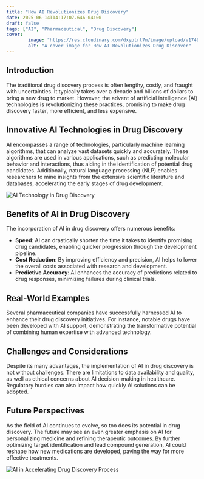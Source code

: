 ```yaml
---
title: "How AI Revolutionizes Drug Discovery"
date: 2025-06-14T14:17:07.646-04:00
draft: false
tags: ["AI", "Pharmaceutical", "Drug Discovery"]
cover:
        image: "https://res.cloudinary.com/dxyptrt7m/image/upload/v1749925306/klff4cd4seslcvvmy3fg.jpg"
        alt: "A cover image for How AI Revolutionizes Drug Discover"
---
```


## Introduction
The traditional drug discovery process is often lengthy, costly, and fraught with uncertainties. It typically takes over a decade and billions of dollars to bring a new drug to market. However, the advent of artificial intelligence (AI) technologies is revolutionizing these practices, promising to make drug discovery faster, more efficient, and less expensive.

## Innovative AI Technologies in Drug Discovery
AI encompasses a range of technologies, particularly machine learning algorithms, that can analyze vast datasets quickly and accurately. These algorithms are used in various applications, such as predicting molecular behavior and interactions, thus aiding in the identification of potential drug candidates. Additionally, natural language processing (NLP) enables researchers to mine insights from the extensive scientific literature and databases, accelerating the early stages of drug development.

![AI Technology in Drug Discovery](https://res.cloudinary.com/dxyptrt7m/image/upload/v1749924916/ofqsww0o0wx7vuhff4ce.jpg)

## Benefits of AI in Drug Discovery
The incorporation of AI in drug discovery offers numerous benefits:
- **Speed**: AI can drastically shorten the time it takes to identify promising drug candidates, enabling quicker progression through the development pipeline.
- **Cost Reduction**: By improving efficiency and precision, AI helps to lower the overall costs associated with research and development.
- **Predictive Accuracy**: AI enhances the accuracy of predictions related to drug responses, minimizing failures during clinical trials.

## Real-World Examples
Several pharmaceutical companies have successfully harnessed AI to enhance their drug discovery initiatives. For instance, notable drugs have been developed with AI support, demonstrating the transformative potential of combining human expertise with advanced technology.

## Challenges and Considerations
Despite its many advantages, the implementation of AI in drug discovery is not without challenges. There are limitations to data availability and quality, as well as ethical concerns about AI decision-making in healthcare. Regulatory hurdles can also impact how quickly AI solutions can be adopted.

## Future Perspectives
As the field of AI continues to evolve, so too does its potential in drug discovery. The future may see an even greater emphasis on AI for personalizing medicine and refining therapeutic outcomes. By further optimizing target identification and lead compound generation, AI could reshape how new medications are developed, paving the way for more effective treatments.

![AI in Accelerating Drug Discovery Process](https://res.cloudinary.com/dxyptrt7m/image/upload/v1749924784/oo5i8nd3bwnrxaxrrewi.jpg)
